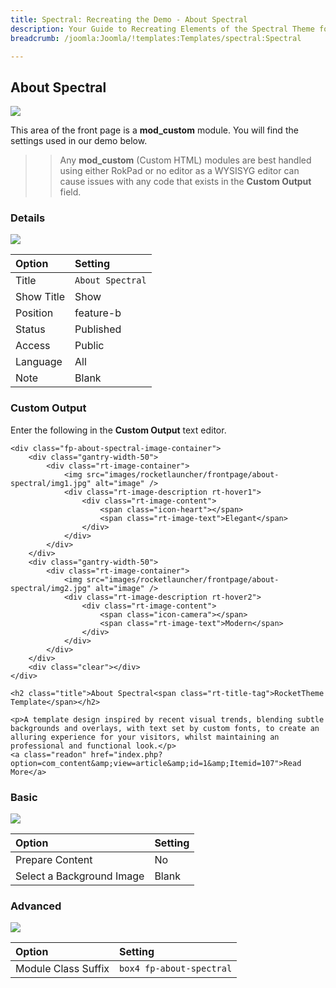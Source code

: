 ```yaml
---
title: Spectral: Recreating the Demo - About Spectral
description: Your Guide to Recreating Elements of the Spectral Theme for Joomla
breadcrumb: /joomla:Joomla/!templates:Templates/spectral:Spectral

---
```


About Spectral
-----

![][demo]

This area of the front page is a **mod_custom** module. You will find the settings used in our demo below.

>> Any **mod_custom** (Custom HTML) modules are best handled using either RokPad or no editor as a WYSISYG editor can cause issues with any code that exists in the **Custom Output** field.

### Details
![][demo2]

| Option     | Setting              |  
| :--------- | :------------------- |  
| Title      | `About Spectral`     |  
| Show Title | Show                 |  
| Position   | feature-b            |  
| Status     | Published            |  
| Access     | Public               |  
| Language   | All                  |  
| Note       | Blank                |  

### Custom Output
Enter the following in the **Custom Output** text editor.

~~~
<div class="fp-about-spectral-image-container">
	<div class="gantry-width-50">
		<div class="rt-image-container">
			<img src="images/rocketlauncher/frontpage/about-spectral/img1.jpg" alt="image" />
			<div class="rt-image-description rt-hover1">
				<div class="rt-image-content">
					<span class="icon-heart"></span>
					<span class="rt-image-text">Elegant</span>					
				</div>
			</div>			
		</div>
	</div>
	<div class="gantry-width-50">
		<div class="rt-image-container">
			<img src="images/rocketlauncher/frontpage/about-spectral/img2.jpg" alt="image" />
			<div class="rt-image-description rt-hover2">
				<div class="rt-image-content">
					<span class="icon-camera"></span>
					<span class="rt-image-text">Modern</span>					
				</div>
			</div>			
		</div>
	</div>	
	<div class="clear"></div>
</div>

<h2 class="title">About Spectral<span class="rt-title-tag">RocketTheme Template</span></h2>

<p>A template design inspired by recent visual trends, blending subtle backgrounds and overlays, with text set by custom fonts, to create an alluring experience for your visitors, whilst maintaining an professional and functional look.</p>
<a class="readon" href="index.php?option=com_content&amp;view=article&amp;id=1&amp;Itemid=107">Read More</a>
~~~

### Basic
![][demo3]

| Option                    | Setting |  
| :------------------------ | :------ |  
| Prepare Content           | No      |  
| Select a Background Image | Blank   |

### Advanced
![][demo4]

| Option              | Setting                  |  
| :------------------ | :----------------------- |  
| Module Class Suffix | `box4 fp-about-spectral` |  

[demo]: assets/demo_13.jpeg
[demo2]: assets/about_1.jpeg
[demo3]: assets/about_2.jpeg
[demo4]: assets/about_3.jpeg